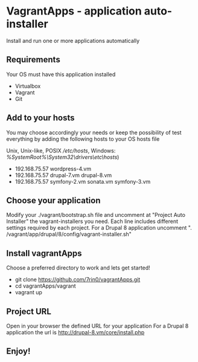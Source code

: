 # VagrantApps - application auto-installer
Install and run one or more applications automatically 

## Requirements
Your OS must have this application installed
- Virtualbox
- Vagrant
- Git

## Add to your hosts
You may choose accordingly your needs or keep the possibility of test everything by adding the following hosts to your OS hosts file

Unix, Unix-like, POSIX */etc/hosts*, Windows: *%SystemRoot%\System32\drivers\etc\hosts*)
- 192.168.75.57   wordpress-4.vm
- 192.168.75.57   drupal-7.vm drupal-8.vm
- 192.168.75.57   symfony-2.vm sonata.vm symfony-3.vm

## Choose your application
Modify your ./vagrant/bootstrap.sh file and uncomment at "Project Auto Installer" the vagrant-installers you need. Each line includes different settings required by each project.
For a Drupal 8 application uncomment ". /vagrant/app/drupal/8/config/vagrant-installer.sh"

## Install vagrantApps
Choose a preferred directory to work and lets get started!
- git clone https://github.com/7rin0/vagrantApps.git
- cd vagrantApps/vagrant
- vagrant up

## Project URL
Open in your browser the defined URL for your application
For a Drupal 8 application the url is http://drupal-8.vm/core/install.php

## Enjoy!
